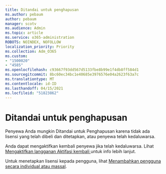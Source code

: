 ```yaml
---
title: Ditandai untuk penghapusan
ms.author: pebaum
author: pebaum
manager: scotv
ms.audience: Admin
ms.topic: article
ms.service: o365-administration
ROBOTS: NOINDEX, NOFOLLOW
localization_priority: Priority
ms.collection: Adm_O365
ms.custom:
- "1500020"
- "4585"
ms.openlocfilehash: c93667f93dd567d5133fbe8b99e1f4db8ff584d1
ms.sourcegitcommit: 8bc60ec34bc1e40685e3976576e04a2623f63a7c
ms.translationtype: MT
ms.contentlocale: id-ID
ms.lasthandoff: 04/15/2021
ms.locfileid: "51823862"
---
```

# <a name="marked-for-removal"></a>Ditandai untuk penghapusan

Penyewa Anda mungkin Ditandai untuk Penghapusan karena tidak ada lisensi yang telah dibeli dan ditetapkan, atau penyewa telah kedaluwarsa. 

Anda dapat mengaktifkan kembali penyewa jika telah kedaluwarsa. Lihat [Mengaktifkan langganan Aktifasi kembali ](https://docs.microsoft.com/microsoft-365/commerce/subscriptions/reactivate-your-subscription?view=o365-worldwide) untuk info lebih lanjut. 

Untuk menetapkan lisensi kepada pengguna, lihat [Menambahkan pengguna secara individual atau massal](https://support.office.com/article/Assign-or-remove-licenses-for-Office-365-for-business-997596b5-4173-4627-b915-36abac6786dc).
